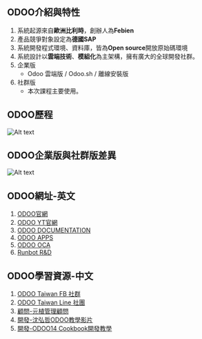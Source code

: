 ## ODOO介紹與特性
1. 系統起源來自**歐洲比利時**，創辦人為**Febien**
2. 產品競爭對象設定為**德國SAP**
3. 系統開發程式環境、資料庫，皆為**Open source**開放原始碼環境
4. 系統設計以**雲端技術**、**模組化**為主架構，擁有廣大的全球開發社群。
5. 企業版
   + Odoo 雲端版 / Odoo.sh / 離線安裝版
6. 社群版
   + 本次課程主要使用。

## ODOO歷程
![Alt text](https://github.com/ksharry/odoo-repository/blob/main/pic/1001.png?raw=true)

## ODOO企業版與社群版差異
![Alt text](https://github.com/ksharry/odoo-repository/blob/main/pic/1002.png?raw=true)

## ODOO網址-英文
1. [ODOO官網](https://www.odoo.com/zh_TW)
2. [ODOO YT官網](https://www.youtube.com/c/Odooapps/playlists?view=50&sort=dd&shelf_id=5)
3. [ODOO DOCUMENTATION](https://www.odoo.com/documentation/16.0/)
4. [ODOO APPS](https://apps.odoo.com/apps)
5. [ODOO OCA](https://github.com/OCA)
6. [Runbot R&D](https://runbot.odoo.com/)

## ODOO學習資源-中文
1. [ODOO Taiwan FB 社群](https://www.facebook.com/groups/1721662357874308)
2. [ODOO Taiwan Line 社團](https://line.me/ti/g2/2RivFCKjIBjd4pX5GvMH0Q)
3. [顧問-元植管理顧問](https://www.yuanchih-consult.com/)
4. [開發-沈弘哲ODOO教學影片](https://www.youtube.com/watch?v=uqxzq4Td6aU&list=PLteWjpkbvj7pbdPXhIqgtX3v3pQxHz-5l)
5. [開發-ODOO14 Cookbook開發教學](https://alanhou.org/odoo14-cookbook/)

